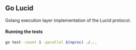 ## Go Lucid

Golang execution layer implementation of the Lucid protocol.

#### Running the tests

```bash
go test -count 1 -parallel $(nproc) ./...
```
